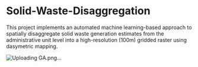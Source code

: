 #  Solid-Waste-Disaggregation
 This project implements an automated machine learning-based approach to spatially disaggregate solid waste generation estimates from the administrative unit level into a high-resolution (100m) gridded raster using dasymetric mapping.

![Uploading GA.png…]()
